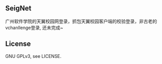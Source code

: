 ## SeigNet

广州软件学院的天翼校园网登录，抓包天翼校园客户端的校验登录，非古老的vchanllenge登录, 还未完成~



## License

GNU GPLv3, see LICENSE.

